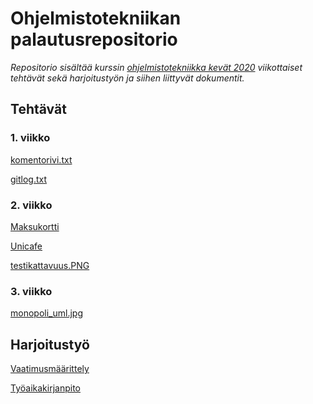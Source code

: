 ﻿# Ohjelmistotekniikan palautusrepositorio

*Repositorio sisältää kurssin [ohjelmistotekniikka kevät 2020](https://github.com/mluukkai/ohjelmistotekniikka-kevat-2020) viikottaiset tehtävät sekä harjoitustyön ja siihen liittyvät dokumentit.*

## Tehtävät

### 1. viikko

[komentorivi.txt](https://github.com/Jeemlei/ot-harjoitustyo/blob/master/laskarit/viikko1/komentorivi.txt)

[gitlog.txt](https://github.com/Jeemlei/ot-harjoitustyo/blob/master/laskarit/viikko1/gitlog.txt)

### 2. viikko

[Maksukortti](https://github.com/Jeemlei/ot-harjoitustyo/tree/master/laskarit/viikko2/Maksukortti)

[Unicafe](https://github.com/Jeemlei/ot-harjoitustyo/tree/master/laskarit/viikko2/Unicafe)

[testikattavuus.PNG](https://github.com/Jeemlei/ot-harjoitustyo/blob/master/laskarit/viikko2/testikattavuus.PNG)

### 3. viikko

[monopoli_uml.jpg](https://github.com/Jeemlei/ot-harjoitustyo/blob/master/laskarit/viikko3/monopoli_uml.jpg)

## Harjoitustyö

[Vaatimusmäärittely](https://github.com/Jeemlei/ot-harjoitustyo/blob/master/dokumentointi/vaatimusmaarittely.md)

[Työaikakirjanpito](https://github.com/Jeemlei/ot-harjoitustyo/blob/master/dokumentointi/tuntikirjanpito.md)
